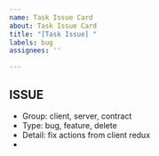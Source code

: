 ```yaml
---
name: Task Issue Card
about: Task Issue Card
title: "[Task Issue] "
labels: bug
assignees: ''

---
```


## ISSUE
- Group: client, server, contract
- Type: bug, feature, delete
- Detail: fix actions from client redux
-
